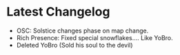 ﻿# Latest Changelog

- OSC: Solstice changes phase on map change.
- Rich Presence: Fixed special snowflakes.... Like YoBro.
- Deleted YoBro (Sold his soul to the devil)